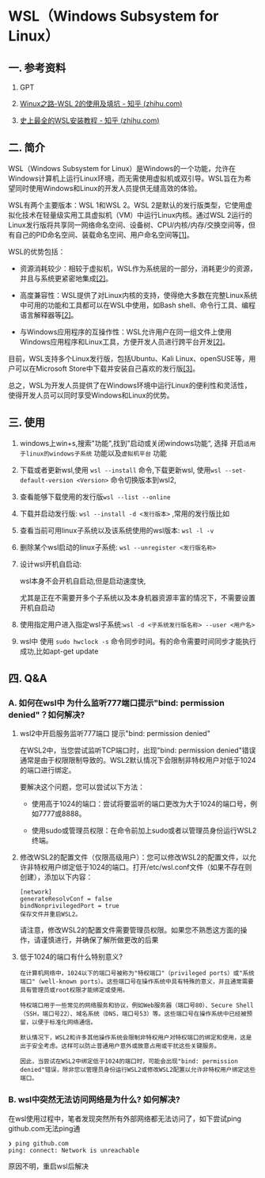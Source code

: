 # WSL（Windows Subsystem for Linux）


## 一. 参考资料

1. GPT

2. [Winux之路-WSL 2的使用及填坑 - 知乎 (](https://zhuanlan.zhihu.com/p/224753478)[zhihu.com](http://zhihu.com)[)](https://zhuanlan.zhihu.com/p/224753478)

3. [史上最全的WSL安装教程 - 知乎 (](https://zhuanlan.zhihu.com/p/386590591)[zhihu.com](http://zhihu.com)[)](https://zhuanlan.zhihu.com/p/386590591)

## 二. 简介

WSL（Windows Subsystem for Linux）是Windows的一个功能，允许在Windows计算机上运行Linux环境，而无需使用虚拟机或双引导。WSL旨在为希望同时使用Windows和Linux的开发人员提供无缝高效的体验。

WSL有两个主要版本：WSL 1和WSL 2。WSL 2是默认的发行版类型，它使用虚拟化技术在轻量级实用工具虚拟机（VM）中运行Linux内核。通过WSL 2运行的Linux发行版将共享同一网络命名空间、设备树、CPU/内核/内存/交换空间等，但有自己的PID命名空间、装载命名空间、用户命名空间等[\[1\]](https://learn.microsoft.com/zh-cn/windows/wsl/about)。

WSL的优势包括：

* 资源消耗较少：相较于虚拟机，WSL作为系统层的一部分，消耗更少的资源，并且与系统更紧密地集成[\[2\]](https://zhuanlan.zhihu.com/p/34885179)。

* 高度兼容性：WSL提供了对Linux内核的支持，使得绝大多数在完整Linux系统中可用的功能和工具都可以在WSL中使用，如Bash shell、命令行工具、编程语言解释器等[\[2\]](https://zhuanlan.zhihu.com/p/34885179)。

* 与Windows应用程序的互操作性：WSL允许用户在同一组文件上使用Windows应用程序和Linux工具，方便开发人员进行跨平台开发[\[2\]](https://zhuanlan.zhihu.com/p/34885179)。

目前，WSL支持多个Linux发行版，包括Ubuntu、Kali Linux、openSUSE等，用户可以在Microsoft Store中下载并安装自己喜欢的发行版[\[3\]](https://zh.wikipedia.org/zh-hans/%E9%80%82%E7%94%A8%E4%BA%8ELinux%E7%9A%84Windows%E5%AD%90%E7%B3%BB%E7%BB%9F)。

总之，WSL为开发人员提供了在Windows环境中运行Linux的便利性和灵活性，使得开发人员可以同时享受Windows和Linux的优势。

## 三. 使用

1. windows上win+s,搜索"功能",找到"启动或关闭windows功能“, 选择 开启`适用于linux的windows子系统` 功能以及`虚拟机平台` 功能

2. 下载或者更新wsl,使用 `wsl --install` 命令,下载更新wsl, 使用`wsl --set-default-version <Version>` 命令切换版本到wsl2,

3. 查看能够下载使用的发行版`wsl --list --online`

4. 下载并启动发行版: `wsl --install -d <发行版本>` ,常用的发行版比如

5. 查看当前可用linux子系统以及该系统使用的wsl版本: `wsl -l -v`

6. 删除某个wsl启动的linux子系统: `wsl --unregister <发行版名称>`

7. 设计wsl开机自启动:

   wsl本身不会开机自启动,但是启动速度快,

   尤其是正在不需要开多个子系统以及本身机器资源丰富的情况下，不需要设置开机自启动

8. 使用指定用户进入指定wsl子系统:`wsl -d <子系统发行版名称> --user <用户名>`

9. wsl中 使用 `sudo hwclock -s` 命令同步时间。有的命令需要时间同步才能执行成功,比如apt-get update

## 四. Q&A


### A. 如何在wsl中 为什么监听777端口提示"bind: permission denied"？如何解决?

1. wsl2中开启服务监听777端口 提示"bind: permission denied"

   在WSL2中，当您尝试监听TCP端口时，出现"bind: permission denied"错误通常是由于权限限制导致的。WSL2默认情况下会限制非特权用户对低于1024的端口进行绑定。

   要解决这个问题，您可以尝试以下方法：

   - 使用高于1024的端口：尝试将要监听的端口更改为大于1024的端口号，例如7777或8888。

   - 使用sudo或管理员权限：在命令前加上sudo或者以管理员身份运行WSL2终端。

2. 修改WSL2的配置文件（仅限高级用户）：您可以修改WSL2的配置文件，以允许非特权用户绑定低于1024的端口。打开/etc/wsl.conf文件（如果不存在则创建），添加以下内容：
   ```
   [network]
   generateResolvConf = false
   bindNonprivilegedPort = true
   保存文件并重启WSL2。
   ```
   请注意，修改WSL2的配置文件需要管理员权限。如果您不熟悉这方面的操作，请谨慎进行，并确保了解所做更改的后果

3. 低于1024的端口有什么特别意义?

   ```
   在计算机网络中，1024以下的端口号被称为"特权端口"（privileged ports）或"系统端口"（well-known ports）。这些端口号在操作系统中具有特殊的意义，并且通常需要具有管理员或root权限才能绑定或使用。

   特权端口用于一些常见的网络服务和协议，例如Web服务器（端口号80）、Secure Shell（SSH，端口号22）、域名系统（DNS，端口号53）等。这些端口号在操作系统中已经被预留，以便于标准化网络通信。

   默认情况下，WSL2和许多其他操作系统会限制非特权用户对特权端口的绑定和使用，这是出于安全考虑。这样可以防止普通用户意外或故意占用或干扰这些关键服务。

   因此，当尝试在WSL2中绑定低于1024的端口时，可能会出现"bind: permission denied"错误，除非您以管理员身份运行WSL2或修改WSL2配置以允许非特权用户绑定这些端口。
   ```

### B. wsl中突然无法访问网络是为什么? 如何解决?

在wsl使用过程中，笔者发现突然所有外部网络都无法访问了，如下尝试ping github.com无法ping通

```shell
❯ ping github.com
ping: connect: Network is unreachable
```

原因不明，重启wsl后解决